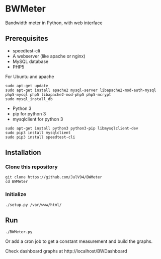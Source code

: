 # BWMeter
Bandwidth meter in Python, with web interface

## Prerequisites
* speedtest-cli
* A webserver (like apache or nginx)
* MySQL database
* PHP5

For Ubuntu and apache
```
sudo apt-get update
sudo apt-get install apache2 mysql-server libapache2-mod-auth-mysql php5-mysql php5 libapache2-mod-php5 php5-mcrypt
sudo mysql_install_db
```

* Python 3
* pip for python 3
* mysqlclient for python 3
```
sudo apt-get install python3 python3-pip libmysqlclient-dev
sudo pip3 install mysqlclient
sudo pip3 install speedtest-cli
```
## Installation
### Clone this repository
```
git clone https://github.com/JulV94/BWMeter
cd BWMeter
```
### Initialize
```
./setup.py /var/www/html/
```
## Run
```
./BWMeter.py
```

Or add a cron job to get a constant measurement and build the graphs.

Check dashboard graphs at http://localhost/BWDashboard
